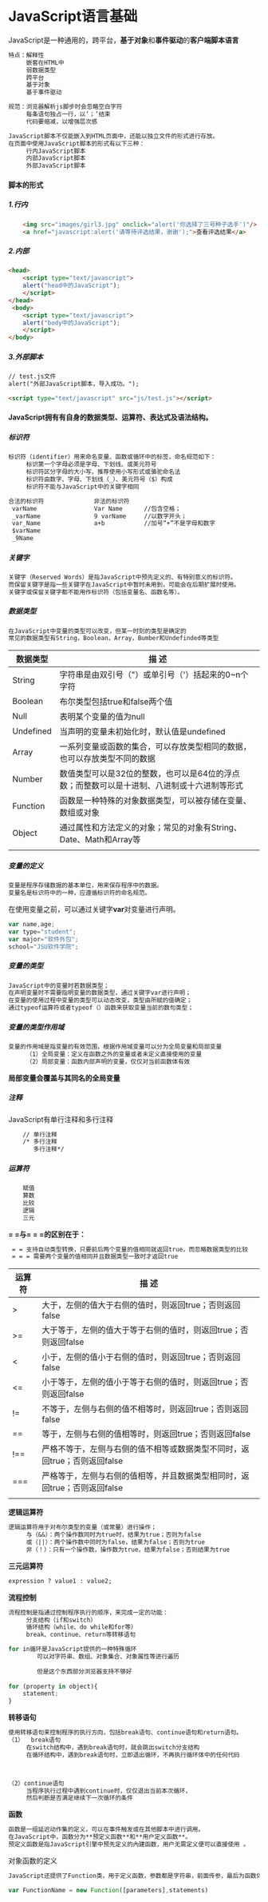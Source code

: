 # JavaScript语言基础


JavaScript是一种通用的，跨平台，**基于对象**和**事件驱动**的**客户端脚本语言**
```txt
特点：解释性
	 嵌套在HTML中
	 弱数据类型
	 跨平台
	 基于对象
	 基于事件驱动
```
```txt
规范：浏览器解析js脚步时会忽略空白字符
	 每条语句独占一行，以‘；’结束
	 代码要缩减，以增强层次感
```
```txt
JavaScript脚本不仅能嵌入到HTML页面中，还能以独立文件的形式进行存放。
在页面中使用JavaScript脚本的形式有以下三种：
     行内JavaScript脚本
     内部JavaScript脚本
     外部JavaScript脚本
```
#### 脚本的形式
##### 1.行内
```html
    <img src="images/girl3.jpg" onclick="alert('你选择了三号种子选手')"/>  
    <a href="javascript:alert('请等待评选结果，谢谢');">查看评选结果</a>  
```
##### 2.内部
```html
<head>
    <script type="text/javascript">
	alert("head中的JavaScript");
    </script>
</head>
 <body>
    <script type="text/javascript">
	alert("body中的JavaScript");
    </script> 
</body>
```
##### 3.外部脚本
```html
// test.js文件
alert("外部JavaScript脚本，导入成功。");
```
```html
<script type="text/javascript" src="js/test.js"></script>
```
#### JavaScript拥有有自身的数据类型、运算符、表达式及语法结构。

##### 标识符
```txt
标识符（identifier）用来命名变量、函数或循环中的标签，命名规范如下：
	 标识第一个字母必须是字母、下划线、或美元符号
	 标识符区分字母的大小写，推荐使用小写形式或骆驼命名法
	 标识符由数字、字母、下划线（_）、美元符号（$）构成
	 标识符不能与JavaScript中的关键字相同
```

```txt
合法的标识符				非法的标识符
 varName 			    Var Name      //包含空格；
 _varName			    9 varName     //以数字开头；
 var_Name			    a+b           //加号“+”不是字母和数字
 $varName
 _9Name
```
##### 关键字
```txt
关键字（Reserved Words）是指JavaScript中预先定义的、有特别意义的标识符。
而保留关键字是指一些关键字在JavaScript中暂时未用到，可能会在后期扩展时使用。
关键字或保留关键字都不能用作标识符（包括变量名、函数名等）。
```
##### 数据类型
```txt
在JavaScript中变量的类型可以改变，但某一时刻的类型是确定的
常见的数据类型有String，Boolean，Array，Bumber和Undefinded等类型
```

| **数据类型** | **描 述**                                                    |
| ------------ | ------------------------------------------------------------ |
| String       | 字符串是由双引号（"）或单引号（'）括起来的0~n个字符          |
| Boolean      | 布尔类型包括true和false两个值                                |
| Null         | 表明某个变量的值为null                                       |
| Undefined    | 当声明的变量未初始化时，默认值是undefined                    |
| Array        | 一系列变量或函数的集合，可以存放类型相同的数据，也可以存放类型不同的数据 |
| Number       | 数值类型可以是32位的整数，也可以是64位的浮点数；而整数可以是十进制、八进制或十六进制等形式 |
| Function     | 函数是一种特殊的对象数据类型，可以被存储在变量、数组或对象   |
| Object       | 通过属性和方法定义的对象；常见的对象有String、Date、Math和Array等 |
|||

##### 变量的定义
```txt
变量是程序存储数据的基本单位，用来保存程序中的数据。
变量名是标识符中的一种，应遵循标识符的命名规范。
```
在使用变量之前，可以通过关键字**var**对变量进行声明。
```js
var name,age;
var type="student";
var major="软件外包";
school="JSU软件学院";
```

##### 变量的类型
```txt
JavaScript中的变量时若数据类型；
在声明变量时不需要指明变量的数据类型，通过关键字var进行声明；
在变量的使用过程中变量的类型可以动态改变，类型由所赋的值确定；
通过typeof运算符或者typeof（）函数来获取变量当前的数句类型；
```

##### 变量的类型作用域
```txt
变量的作用域是指变量的有效范围，根据作用域变量可以分为全局变量和局部变量
	 （1）全局变量：定义在函数之外的变量或者未定义直接使用的变量
	 （2）局部变量：函数内部声明的变量，仅仅对当前函数体有效
```
**局部变量会覆盖与其同名的全局变量**
##### 注释
JavaScript有单行注释和多行注释
```txt
	// 单行注释
	/* 多行注释
	   多行注释*/
```
##### 运算符
```txt
	赋值
	算数
	比较
	逻辑
	三元
```

**= =与= = =的区别在于：**
```txt
 = = 支持自动类型转换，只要前后两个变量的值相同就返回true，而忽略数据类型的比较
 = = = 需要两个变量的值相同并且数据类型一致时才返回true
```

| **运算符** | **描 述**                                                    |
| ---------- | ------------------------------------------------------------ |
| >          | 大于，左侧的值大于右侧的值时，则返回true；否则返回false      |
| >=         | 大于等于，左侧的值大于等于右侧的值时，则返回true；否则返回false |
| <          | 小于，左侧的值小于右侧的值时，则返回true；否则返回false      |
| <=         | 小于等于，左侧的值小于等于右侧的值时，则返回true；否则返回false |
| !=         | 不等于，左侧与右侧的值不相等时，则返回true；否则返回false    |
| ==         | 等于，左侧与右侧的值相等时，则返回true；否则返回false        |
| !==        | 严格不等于，左侧与右侧的值不相等或数据类型不同时，返回true；否则返回false |
| ===        | 严格等于，左侧与右侧的值相等，并且数据类型相同时，返回true；否则返回false |
|||
**逻辑运算符**
```txt
逻辑运算符用于对布尔类型的变量（或常量）进行操作；
	 与（&&）：两个操作数同时为true时，结果为true；否则为false
	 或（||）：两个操作数中同时为false，结果为false；否则为true
	 非（！）：只有一个操作数，操作数为true，结果为false；否则结果为true
```
**三元运算符**
```txt
expression ? value1 : value2;
```
**流程控制**
```txt
流程控制是指通过控制程序执行的顺序，来完成一定的功能：
	 分支结构（if和switch）
	 循环结构（while、do while和for等）
	 break、continue、return等转移语句
```
```js
for in循环是JavaScript提供的一种特殊循环
        可以对字符串、数组、对象集合、对象属性等进行遍历
        
        但是这个东西部分浏览器支持不够好
        
for (property in object){
	statement;
}
```
**转移语句**
```txt
使用转移语句来控制程序的执行方向，包括break语句、continue语句和return语句。
（1）  break语句
	 在switch结构中，遇到break语句时，就会跳出switch分支结构
	 在循环结构中，遇到break语句时，立即退出循环，不再执行循环体中的任何代码



（2）continue语句
 	 当程序执行过程中遇到continue时，仅仅退出当前本次循环，
	 然后判断是否满足继续下一次循环的条件
```

**函数**
```txt
函数是一组延迟动作集的定义，可以在事件触发或在其他脚本中进行调用。
在JavaScript中，函数分为**预定义函数**和**用户定义函数**。
预定义函数是指JavaScript引擎中预先定义的內建函数，用户无需定义便可以直接使用 。
```

对象函数的定义

```txt
JavaScript还提供了Function类，用于定义函数，参数都是字符串，前面传参，最后为函数体
```

```JavaScript
var FunctionName = new Function([parameters],statements)
```

